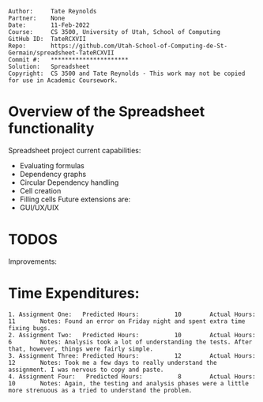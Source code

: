 ```
Author:     Tate Reynolds
Partner:    None
Date:       11-Feb-2022
Course:     CS 3500, University of Utah, School of Computing
GitHub ID:  TateRCXVII
Repo:       https://github.com/Utah-School-of-Computing-de-St-Germain/spreadsheet-TateRCXVII
Commit #:   **********************
Solution:   Spreadsheet
Copyright:  CS 3500 and Tate Reynolds - This work may not be copied for use in Academic Coursework.
```

# Overview of the Spreadsheet functionality
Spreadsheet project current capabilities:
- Evaluating formulas
- Dependency graphs
- Circular Dependency handling
- Cell creation
- Filling cells
Future extensions are:  
- GUI/UX/UIX

# TODOS
Improvements:


# Time Expenditures:

    1. Assignment One:   Predicted Hours:          10        Actual Hours:     11       Notes: Found an error on Friday night and spent extra time fixing bugs.
    2. Assignment Two:   Predicted Hours:          10        Actual Hours:     6        Notes: Analysis took a lot of understanding the tests. After that, however, things were fairly simple.
    3. Assignment Three: Predicted Hours:          12        Actual Hours:     12       Notes: Took me a few days to really understand the assignment. I was nervous to copy and paste.
    4. Assignment Four:   Predicted Hours:          8        Actual Hours:     10       Notes: Again, the testing and analysis phases were a little more strenuous as a tried to understand the problem.


